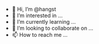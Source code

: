 - 👋 Hi, I’m @hangst
- 👀 I’m interested in ...
- 🌱 I’m currently learning ...
- 💞️ I’m looking to collaborate on ...
- 📫 How to reach me ...

<!---
hangst/hangst is a ✨ special ✨ repository because its `README.md` (this file) appears on your GitHub profile.
You can click the Preview link to take a look at your changes.
--->
